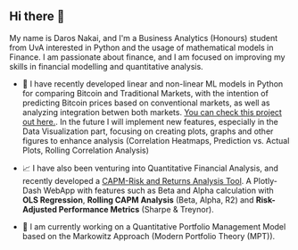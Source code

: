 ## Hi there 👋

My name is Daros Nakai, and I'm a Business Analytics (Honours) student from UvA interested in Python and the usage of mathematical models in Finance. I am passionate about finance, and I am focused on improving my skills in financial modelling and quantitative analysis.

- 🤖 I have recently developed linear and non-linear ML models in Python for comparing Bitcoin and Traditional Markets, with the intention of predicting Bitcoin prices based on conventional markets, as well as analyzing integration betwen both markets. [You can check this project out here.](https://github.com/darosnakai/btc-modeling). In the future I will implement new features, especially in the Data Visualization part, focusing on creating plots, graphs and other figures to enhance analysis (Correlation Heatmaps, Prediction vs. Actual Plots, Rolling Correlation Analysis)
  
- 📈 I have also been venturing into Quantitative Financial Analysis, and recently developed a [CAPM-Risk and Returns Analysis Tool](https://github.com/darosnakai/CAPM-Analysis-Tool). A Plotly-Dash WebApp with features such as Beta and Alpha calculation with **OLS Regression**, **Rolling CAPM Analysis** (Beta, Alpha, R2) and **Risk-Adjusted Performance Metrics** (Sharpe & Treynor).

- 🔭 I am currently working on a Quantitative Portfolio Management Model based on the Markowitz Approach (Modern Portfolio Theory (MPT)).

<!--
**darosnakai/darosnakai** is a ✨ _special_ ✨ repository because its `README.md` (this file) appears on your GitHub profile.

Here are some ideas to get you started:

- 🔭 I’m currently working on ...
- 🌱 I’m currently learning ...
- 👯 I’m looking to collaborate on ...
- 🤔 I’m looking for help with ...
- 💬 Ask me about ...
- 📫 How to reach me: ...
- 😄 Pronouns: ...
- ⚡ Fun fact: ...
-->

